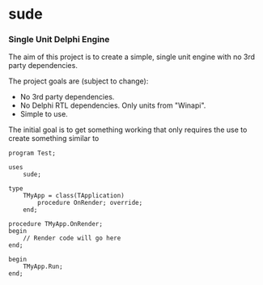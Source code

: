 # sude
### Single Unit Delphi Engine

The aim of this project is to create a simple, single unit engine with no 3rd party dependencies.

The project goals are (subject to change):

* No 3rd party dependencies.
* No Delphi RTL dependencies. Only units from "Winapi".
* Simple to use.

The initial goal is to get something working that only requires the use to create something similar to

```delphi
program Test;

uses
	sude;
	
type
	TMyApp = class(TApplication)
		procedure OnRender; override;
	end;
	
procedure TMyApp.OnRender;
begin
	// Render code will go here
end;

begin
	TMyApp.Run;
end;
```
